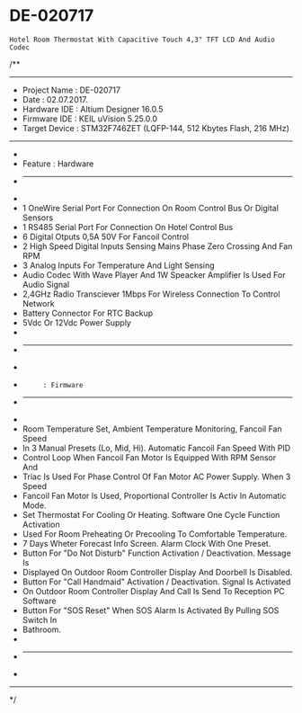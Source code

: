 # DE-020717
	Hotel Room Thermostat With Capacitive Touch 4,3" TFT LCD And Audio Codec


/**
 ******************************************************************************
 * Project Name		: DE-020717
 * Date 		: 02.07.2017.
 * Hardware IDE		: Altium Designer 16.0.5
 * Firmware IDE		: KEIL uVision 5.25.0.0
 * Target Device	: STM32F746ZET  (LQFP-144, 512 Kbytes Flash, 216 MHz)
 ******************************************************************************
 * 
 * Feature 		: Hardware 	
 * ----------------------------------------------------------------------------
 *	
 *	1 OneWire Serial Port For Connection On Room Control Bus Or Digital Sensors
 *	1 RS485 Serial Port For Connection On Hotel Control Bus
 *	6 Digital Otputs 0,5A 50V For Fancoil Control
 *	2 High Speed Digital Inputs Sensing Mains Phase Zero Crossing And Fan RPM
 *	3 Analog Inputs For Temperature And Light Sensing
 *	Audio Codec With Wave Player And 1W Speacker Amplifier Is Used For Audio Signal
 *	2,4GHz Radio Transciever 1Mbps For Wireless Connection To Control Network
 *	Battery Connector For RTC Backup 
 *	5Vdc Or 12Vdc Power Supply
 *
 * ----------------------------------------------------------------------------
 *	
 *			: Firmware
 * ----------------------------------------------------------------------------
 *	
 *	Room Temperature Set, Ambient Temperature Monitoring, Fancoil Fan Speed
 *	In 3 Manual Presets (Lo, Mid, Hi). Automatic Fancoil Fan Speed With PID 
 *	Control Loop When Fancoil Fan Motor Is Equipped With RPM Sensor And  
 *	Triac Is Used For Phase Control Of Fan Motor AC Power Supply. When 3 Speed
 *	Fancoil Fan Motor Is Used, Proportional Controller Is Activ In Automatic Mode.
 *	Set Thermostat For Cooling Or Heating. Software One Cycle Function Activation
 * 	Used For Room Preheating Or Precooling To Comfortable Temperature.
 *	7 Days Wheter Forecast Info Screen. Alarm Clock With One Preset.
 *	Button For "Do Not Disturb" Function Activation / Deactivation. Message Is 
 *	Displayed On Outdoor Room Controller Display And Doorbell Is Disabled.
 *	Button For "Call Handmaid" Activation / Deactivation. Signal Is Activated
 *	On Outdoor Room Controller Display And Call Is Send To Reception PC Software
 *	Button For "SOS Reset" When SOS Alarm Is Activated By Pulling SOS Switch In
 *	Bathroom.
 *
 * ----------------------------------------------------------------------------
 *
 ******************************************************************************
 */
